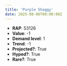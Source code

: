 ```yaml
---
title: 'Purple Shaggy'
date: 2025-08-06T00:00:00Z
---
```

- **RAP**: 53126
- **Value**: -1
- **Demand level**: 1
- **Trend**: -1
- **Projected?**: True
- **Hyped?**: True
- **Rare?**: True
